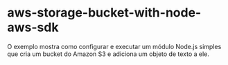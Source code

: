# aws-storage-bucket-with-node-aws-sdk
O exemplo mostra como configurar e executar um módulo Node.js simples que cria um bucket do Amazon S3 e adiciona um objeto de texto a ele.
